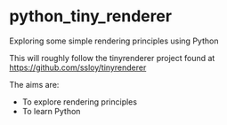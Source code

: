 # python_tiny_renderer

Exploring some simple rendering principles using Python

This will roughly follow the tinyrenderer project found at https://github.com/ssloy/tinyrenderer

The aims are:
* To explore rendering principles
* To learn Python

